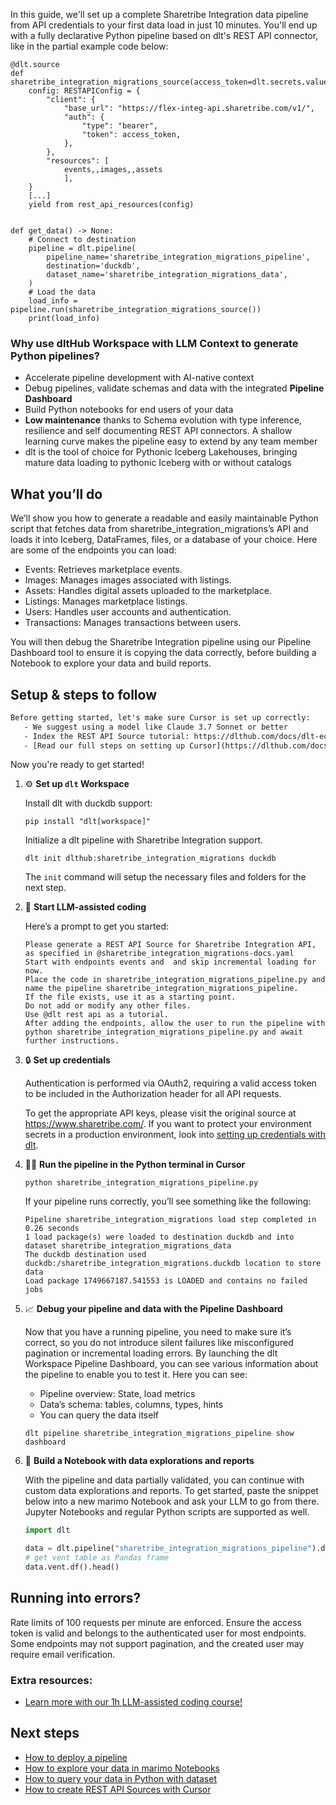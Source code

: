 In this guide, we'll set up a complete Sharetribe Integration data pipeline from API credentials to your first data load in just 10 minutes. You'll end up with a fully declarative Python pipeline based on dlt's REST API connector, like in the partial example code below:

```python-outcome
@dlt.source
def sharetribe_integration_migrations_source(access_token=dlt.secrets.value):
    config: RESTAPIConfig = {
        "client": {
            "base_url": "https://flex-integ-api.sharetribe.com/v1/",
            "auth": {
                "type": "bearer",
                "token": access_token,
            },
        },
        "resources": [
            events,,images,,assets
            ],
    }
    [...]
    yield from rest_api_resources(config)


def get_data() -> None:
    # Connect to destination
    pipeline = dlt.pipeline(
        pipeline_name='sharetribe_integration_migrations_pipeline',
        destination='duckdb',
        dataset_name='sharetribe_integration_migrations_data', 
    )
    # Load the data
    load_info = pipeline.run(sharetribe_integration_migrations_source())
    print(load_info) 
```

### Why use dltHub Workspace with LLM Context to generate Python pipelines?

- Accelerate pipeline development with AI-native context
- Debug pipelines, validate schemas and data with the integrated **Pipeline Dashboard**
- Build Python notebooks for end users of your data
- **Low maintenance** thanks to Schema evolution with type inference, resilience and self documenting REST API connectors. A shallow learning curve makes the pipeline easy to extend by any team member
- dlt is the tool of choice for Pythonic Iceberg Lakehouses, bringing mature data loading to pythonic Iceberg with or without catalogs

## What you’ll do

We’ll show you how to generate a readable and easily maintainable Python script that fetches data from sharetribe_integration_migrations’s API and loads it into Iceberg, DataFrames, files, or a database of your choice. Here are some of the endpoints you can load:

- Events: Retrieves marketplace events.
- Images: Manages images associated with listings.
- Assets: Handles digital assets uploaded to the marketplace.
- Listings: Manages marketplace listings.
- Users: Handles user accounts and authentication.
- Transactions: Manages transactions between users.

You will then debug the Sharetribe Integration pipeline using our Pipeline Dashboard tool to ensure it is copying the data correctly, before building a Notebook to explore your data and build reports.

## Setup & steps to follow

```default
Before getting started, let's make sure Cursor is set up correctly:
   - We suggest using a model like Claude 3.7 Sonnet or better
   - Index the REST API Source tutorial: https://dlthub.com/docs/dlt-ecosystem/verified-sources/rest_api/ and add it to context as **@dlt rest api**
   - [Read our full steps on setting up Cursor](https://dlthub.com/docs/dlt-ecosystem/llm-tooling/cursor-restapi#23-configuring-cursor-with-documentation)
```

Now you're ready to get started!

1. ⚙️ **Set up `dlt` Workspace**
    
    Install dlt with duckdb support:
    ```shell
    pip install "dlt[workspace]"
    ```

    Initialize a dlt pipeline with Sharetribe Integration support.
    ```shell
    dlt init dlthub:sharetribe_integration_migrations duckdb
    ```

    The `init` command will setup the necessary files and folders for the next step.
    
2. 🤠 **Start LLM-assisted coding**
    
    Here’s a prompt to get you started:
    
    ```prompt
    Please generate a REST API Source for Sharetribe Integration API, as specified in @sharetribe_integration_migrations-docs.yaml 
    Start with endpoints events and  and skip incremental loading for now. 
    Place the code in sharetribe_integration_migrations_pipeline.py and name the pipeline sharetribe_integration_migrations_pipeline. 
    If the file exists, use it as a starting point. 
    Do not add or modify any other files. 
    Use @dlt rest api as a tutorial. 
    After adding the endpoints, allow the user to run the pipeline with python sharetribe_integration_migrations_pipeline.py and await further instructions.
    ```

    
3. 🔒 **Set up credentials** 
    
    Authentication is performed via OAuth2, requiring a valid access token to be included in the Authorization header for all API requests.
    
    To get the appropriate API keys, please visit the original source at https://www.sharetribe.com/.
    If you want to protect your environment secrets in a production environment, look into [setting up credentials with dlt](https://dlthub.com/docs/walkthroughs/add_credentials).
    
4. 🏃‍♀️ **Run the pipeline in the Python terminal in Cursor**
    
    ```shell
    python sharetribe_integration_migrations_pipeline.py
    ```
    
    If your pipeline runs correctly, you’ll see something like the following:
    
    ```shell
    Pipeline sharetribe_integration_migrations load step completed in 0.26 seconds
    1 load package(s) were loaded to destination duckdb and into dataset sharetribe_integration_migrations_data
    The duckdb destination used duckdb:/sharetribe_integration_migrations.duckdb location to store data
    Load package 1749667187.541553 is LOADED and contains no failed jobs
    ```
    
5. 📈 **Debug your pipeline and data with the Pipeline Dashboard**

    Now that you have a running pipeline, you need to make sure it’s correct, so you do not introduce silent failures like misconfigured pagination or incremental loading errors. By launching the dlt Workspace Pipeline Dashboard, you can see various information about the pipeline to enable you to test it. Here you can see:
    - Pipeline overview: State, load metrics
    - Data’s schema: tables, columns, types, hints
    - You can query the data itself
    
    ```shell
    dlt pipeline sharetribe_integration_migrations_pipeline show dashboard
    ```
    
6. 🐍 **Build a Notebook with data explorations and reports**

    With the pipeline and data partially validated, you can continue with custom data explorations and reports. To get started, paste the snippet below into a new marimo Notebook and ask your LLM to go from there. Jupyter Notebooks and regular Python scripts are supported as well.

    
    ```python
    import dlt

   data = dlt.pipeline("sharetribe_integration_migrations_pipeline").dataset()
   # get vent table as Pandas frame
   data.vent.df().head()
    ```

## Running into errors?

Rate limits of 100 requests per minute are enforced. Ensure the access token is valid and belongs to the authenticated user for most endpoints. Some endpoints may not support pagination, and the created user may require email verification.

### Extra resources:

- [Learn more with our 1h LLM-assisted coding course!](https://www.youtube.com/watch?v=GGid70rnJuM)

## Next steps

- [How to deploy a pipeline](https://dlthub.com/docs/walkthroughs/deploy-a-pipeline)
- [How to explore your data in marimo Notebooks](https://dlthub.com/docs/general-usage/dataset-access/marimo)
- [How to query your data in Python with dataset](https://dlthub.com/docs/general-usage/dataset-access/dataset)
- [How to create REST API Sources with Cursor](https://dlthub.com/docs/dlt-ecosystem/llm-tooling/cursor-restapi)
